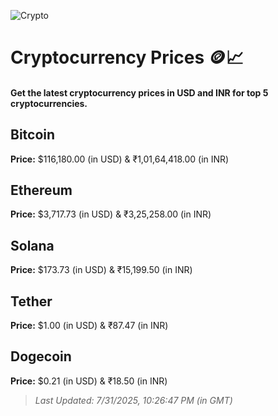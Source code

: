 
![Crypto](https://www.techguide.com.au/wp-content/uploads/2020/11/crypto3.jpeg)

# Cryptocurrency Prices 🪙📈

#### Get the latest cryptocurrency prices in USD and INR for top 5 cryptocurrencies.

## Bitcoin

**Price:** $116,180.00 (in USD) & ₹1,01,64,418.00 (in INR)

## Ethereum

**Price:** $3,717.73 (in USD) & ₹3,25,258.00 (in INR)

## Solana

**Price:** $173.73 (in USD) & ₹15,199.50 (in INR)

## Tether

**Price:** $1.00 (in USD) & ₹87.47 (in INR)

## Dogecoin

**Price:** $0.21 (in USD) & ₹18.50 (in INR)

> _Last Updated: 7/31/2025, 10:26:47 PM (in GMT)_
